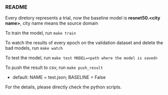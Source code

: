 ### README 
Every diretory represents a trial, now the baseline model is **resnet50.&lt;city name&gt;**, city name means the source domain


To train the model, run ```make train```


To watch the results of every epoch on the validation dataset and delete the bad models, run ```make watch```


To test the model, run ```make test MODEL=<path where the model is saved>```

To push the result to csv, run ```make push_result``` 
  * default: NAME = test.json;   BASELINE = False

For the details, please directly check the python scripts. 

